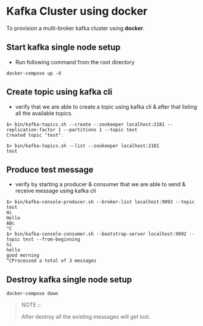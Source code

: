 # Kafka Cluster using docker

To provision a multi-broker kafka cluster using **docker**.

## Start kafka single node setup

- Run following command from the root directory

```
docker-compose up -d
```

## Create topic using kafka cli 

- verify that we are able to create a topic using kafka cli & after that listing all the available topics.

``` 
$> bin/kafka-topics.sh --create --zookeeper localhost:2181 --replication-factor 1 --partitions 1 --topic test
Created topic "test".

$> bin/kafka-topics.sh --list --zookeeper localhost:2181
test
```
## Produce test message 
 
- verify by starting a producer & consumer that we are able to send & receive message using kafka cli

```
$> bin/kafka-console-producer.sh --broker-list localhost:9092 --topic test
Hi
Hello
ABc
^C
$> bin/kafka-console-consumer.sh --bootstrap-server localhost:9092 --topic test --from-beginning
hi
hello
good morning
^CProcessed a total of 3 messages
```

## Destroy kafka single node setup

```
docker-compose down
```

> NOTE ::
>
> After destroy all the existing messages will get lost.